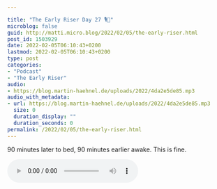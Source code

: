 ```yaml
---

title: "The Early Riser Day 27 🎙🌅"
microblog: false
guid: http://matti.micro.blog/2022/02/05/the-early-riser.html
post_id: 1503929
date: 2022-02-05T06:10:43+0200
lastmod: 2022-02-05T06:10:43+0200
type: post
categories:
- "Podcast"
- "The Early Riser"
audio:
- https://blog.martin-haehnel.de/uploads/2022/4da2e5de85.mp3
audio_with_metadata:
- url: https://blog.martin-haehnel.de/uploads/2022/4da2e5de85.mp3
  size: 0
  duration_display: ""
  duration_seconds: 0
permalink: /2022/02/05/the-early-riser.html
---
```

90 minutes later to bed, 90 minutes earlier awake. This is fine.

<audio controls="controls" src="https://blog.martin-haehnel.de/uploads/2022/4da2e5de85.mp3" preload="metadata" />
